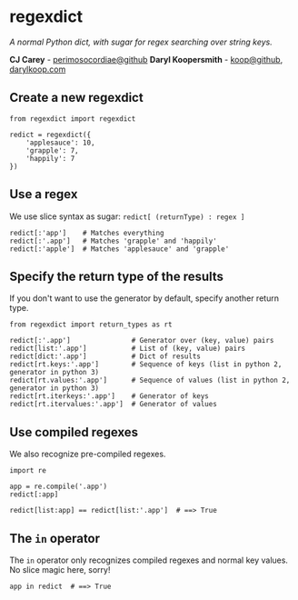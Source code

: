 # regexdict
*A normal Python dict, with sugar for regex searching over string keys.*

**CJ Carey** - [perimosocordiae@github](https://github.com/perimosocordiae/)
**Daryl Koopersmith** - [koop@github](https://github.com/koop/), [darylkoop.com](http://darylkoop.com)

## Create a new regexdict

	from regexdict import regexdict

	redict = regexdict({
		'applesauce': 10,
		'grapple': 7,
		'happily': 7
	})

## Use a regex
We use slice syntax as sugar: `redict[ (returnType) : regex ]`

	redict[:'app']    # Matches everything
	redict[:'.app']   # Matches 'grapple' and 'happily'
	redict[:'apple']  # Matches 'applesauce' and 'grapple'

## Specify the return type of the results
If you don't want to use the generator by default, specify another return type.

	from regexdict import return_types as rt

	redict[:'.app']               # Generator over (key, value) pairs
	redict[list:'.app']           # List of (key, value) pairs
	redict[dict:'.app']           # Dict of results
	redict[rt.keys:'.app']        # Sequence of keys (list in python 2, generator in python 3)
	redict[rt.values:'.app']      # Sequence of values (list in python 2, generator in python 3)
	redict[rt.iterkeys:'.app']    # Generator of keys
	redict[rt.itervalues:'.app']  # Generator of values


## Use compiled regexes
We also recognize pre-compiled regexes.

	import re

	app = re.compile('.app')
	redict[:app]

	redict[list:app] == redict[list:'.app']  # ==> True

## The `in` operator
The `in` operator only recognizes compiled regexes and normal key values.
No slice magic here, sorry!

	app in redict  # ==> True
